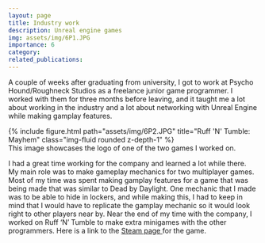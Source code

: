 ```yaml
---
layout: page
title: Industry work
description: Unreal engine games
img: assets/img/6P1.JPG
importance: 6
category:
related_publications:
---
```


A couple of weeks after graduating from university, I got to work at Psycho Hound/Roughneck Studios as a freelance junior game programmer. I worked with them for three months before leaving, and it taught me a lot about working in the industry and a lot about networking with Unreal Engine while making gamplay features.

<div class="row">
    <div class="col-sm mt-3 mt-md-0">
        {% include figure.html path="assets/img/6P2.JPG" title="Ruff 'N' Tumble: Mayhem" class="img-fluid rounded z-depth-1" %}
    </div>
</div>
<div class="caption">
    This image showcases the logo of one of the two games I worked on.
</div>

I had a great time working for the company and learned a lot while there. My main role was to make gameplay mechanics for two multiplayer games. Most of my time was spent making gamplay features for a game that was being made that was similar to Dead by Daylight. One mechanic that I made was to be able to hide in lockers, and while making this, I had to keep in mind that I would have to replicate the gamplay mechanic so it would look right to other players near by. Near the end of my time with the company, I worked on Ruff ‘N’ Tumble to make extra minigames with the other programmers. Here is a link to the <a href="https://store.steampowered.com/app/1190740/Ruff_N_Tumble_Mayhem/">Steam page </a> for the game.
